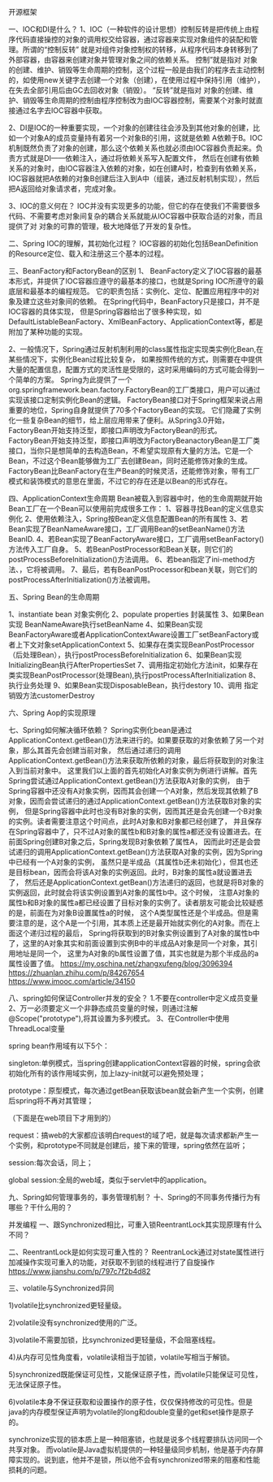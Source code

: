开源框架

一、IOC和DI是什么？
1、IOC（一种软件的设计思想）控制反转是把传统上由程序代码直接操控的对象的调用权交给容器，通过容器来实现对象组件的装配和管理。所谓的“控制反转”
就是对组件对象控制权的转移，从程序代码本身转移到了外部容器，由容器来创建对象并管理对象之间的依赖关系。
控制”就是指对 对象的创建、维护、销毁等生命周期的控制，这个过程一般是由我们的程序去主动控制的，如使用new关键字去创建一个对象（创建），在使用过程中保持引用（维护），在失去全部引用后由GC去回收对象（销毁）。
“反转”就是指对 对象的创建、维护、销毁等生命周期的控制由程序控制改为由IOC容器控制，需要某个对象时就直接通过名字去IOC容器中获取。


2、DI是IOC的一种重要实现，一个对象的创建往往会涉及到其他对象的创建，比如一个对象A的成员变量持有着另一个对象B的引用，这就是依赖
A依赖于B。IOC机制既然负责了对象的创建，那么这个依赖关系也就必须由IOC容器负责起来。负责方式就是DI——依赖注入，通过将依赖关系写入配置文件，
然后在创建有依赖关系的对象时，由IOC容器注入依赖的对象，如在创建A时，检查到有依赖关系，IOC容器就把A依赖的对象B创建后注入到A中（组装，通过反射机制实现），然后把A返回给对象请求者，完成对象。

3、IOC的意义何在？
IOC并没有实现更多的功能，但它的存在使我们不需要很多代码、不需要考虑对象间复杂的耦合关系就能从IOC容器中获取合适的对象，而且提供了对 对象的可靠的管理，极大地降低了开发的复杂性。

二、Spring IOC的理解，其初始化过程？
IOC容器的初始化包括BeanDefinition的Resource定位、载入和注册这三个基本的过程。

三、BeanFactory和FactoryBean的区别
  1、 BeanFactory定义了IOC容器的最基本形式，并提供了IOC容器应遵守的最基本的接口，也就是Spring IOC所遵守的最底层和最基本的编程规范。
  它的职责包括：实例化、定位、配置应用程序中的对象及建立这些对象间的依赖。
  在Spring代码中，BeanFactory只是接口，并不是IOC容器的具体实现，
	但是Spring容器给出了很多种实现，如DefaultListableBeanFactory、XmlBeanFactory、ApplicationContext等，都是附加了某种功能的实现。
	
  2、一般情况下，Spring通过反射机制利用<bean>的class属性指定实现类实例化Bean,在某些情况下，实例化Bean过程比较复杂，
如果按照传统的方式，则需要在<bean>中提供大量的配置信息，配置方式的灵活性是受限的，这时采用编码的方式可能会得到一个简单的方案。
Spring为此提供了一个org.springframework.bean.factory.FactoryBean的工厂类接口，用户可以通过实现该接口定制实例化Bean的逻辑。
FactoryBean接口对于Spring框架来说占用重要的地位，Spring自身就提供了70多个FactoryBean的实现。
它们隐藏了实例化一些复杂Bean的细节，给上层应用带来了便利。从Spring3.0开始，FactoryBean开始支持泛型，即接口声明改为FactoryBean<T>的形式。
	FactoryBean开始支持泛型，即接口声明改为FactoryBeanactoryBean是工厂类接口，当你只是想简单的去构造Bean，不希望实现原有大量的方法。它是一个Bean，不过这个Bean能够做为工厂去创建Bean，同时还能修饰对象的生成。
FactoryBean比BeanFactory在生产Bean的时候灵活，还能修饰对象，带有工厂模式和装饰模式的意思在里面，不过它的存在还是以Bean的形式存在。

四、ApplicationContext生命周期
Bean被载入到容器中时，他的生命周期就开始
Bean工厂在一个Bean可以使用前完成很多工作：
1、容器寻找Bean的定义信息实例化
2、使用依赖注入，Spring按Bean定义信息配置Bean的所有属性
3、若Bean实现了BeanNameAware接口，工厂调用Bean的setBeanName()方法BeanID.
4、若Bean实现了BeanFactoryAware接口，工厂调用setBeanFactory()方法传入工厂自身。
5、若BeanPostProcessor和Bean关联，则它们的postProcessBeforeInitialization()方法调用。
6、若bean指定了ini-method方法、，它将被调用。
7、最后，若有BeanPostProcessor和bean关联，则它们的postProcessAfterInitialization()方法被调用。

五、Spring Bean的生命周期

1、instantiate bean 对象实例化
2、populate properties 封装属性
3、如果Bean实现 BeanNameAware执行setBeanName
4、如果Bean实现BeanFactoryAware或者ApplicationContextAware设置工厂setBeanFactory或者上下文对象setApplicationContext
5、如果存在类实现BeanPostProcessor（后处理Bean），执行postProcessBeforeInitialization
6、如果Bean实现InitializingBean执行AfterPropertiesSet
7、调用<bean init-method="init">指定初始化方法init，如果存在类实现BeanPostProcessor(处理Bean),执行postProcessAfterInitialization
8、执行业务处理
9、如果Bean实现DisposableBean，执行destory
10、调用<bean destroy-method="customerDestroy"> 指定销毁方法customerDestroy

六、Spring Aop的实现原理

七、Spring如何解决循环依赖？
Spring实例化bean是通过ApplicationContext.getBean()方法来进行的。如果要获取的对象依赖了另一个对象，那么其首先会创建当前对象，
然后通过递归的调用ApplicationContext.getBean()方法来获取所依赖的对象，最后将获取到的对象注入到当前对象中。
这里我们以上面的首先初始化A对象实例为例进行讲解。首先Spring尝试通过ApplicationContext.getBean()方法获取A对象的实例，
由于Spring容器中还没有A对象实例，因而其会创建一个A对象，然后发现其依赖了B对象，因而会尝试递归的通过ApplicationContext.getBean()方法获取B对象的实例，
但是Spring容器中此时也没有B对象的实例，因而其还是会先创建一个B对象的实例。读者需要注意这个时间点，此时A对象和B对象都已经创建了，
并且保存在Spring容器中了，只不过A对象的属性b和B对象的属性a都还没有设置进去。在前面Spring创建B对象之后，Spring发现B对象依赖了属性A，
因而此时还是会尝试递归的调用ApplicationContext.getBean()方法获取A对象的实例，因为Spring中已经有一个A对象的实例，
虽然只是半成品（其属性b还未初始化），但其也还是目标bean，因而会将该A对象的实例返回。此时，B对象的属性a就设置进去了，
然后还是ApplicationContext.getBean()方法递归的返回，也就是将B对象的实例返回，此时就会将该实例设置到A对象的属性b中。这个时候，
注意A对象的属性b和B对象的属性a都已经设置了目标对象的实例了。读者朋友可能会比较疑惑的是，前面在为对象B设置属性a的时候，
这个A类型属性还是个半成品。但是需要注意的是，这个A是一个引用，其本质上还是最开始就实例化的A对象。而在上面这个递归过程的最后，
Spring将获取到的B对象实例设置到了A对象的属性b中了，这里的A对象其实和前面设置到实例B中的半成品A对象是同一个对象，其引用地址是同一个，
这里为A对象的b属性设置了值，其实也就是为那个半成品的a属性设置了值。
https://my.oschina.net/zhangxufeng/blog/3096394
https://zhuanlan.zhihu.com/p/84267654
https://www.imooc.com/article/34150

八、spring如何保证Controller并发的安全？
1.不要在controller中定义成员变量
2、万一必须要定义一个非静态成员变量的时候，则通过注解@Scope("prototype"),将其设置为多列模式。
3、在Controller中使用ThreadLocal变量

spring bean作用域有以下5个：

singleton:单例模式，当spring创建applicationContext容器的时候，spring会欲初始化所有的该作用域实例，加上lazy-init就可以避免预处理；

prototype：原型模式，每次通过getBean获取该bean就会新产生一个实例，创建后spring将不再对其管理；

（下面是在web项目下才用到的）

request：搞web的大家都应该明白request的域了吧，就是每次请求都新产生一个实例，和prototype不同就是创建后，接下来的管理，spring依然在监听；

session:每次会话，同上；

global session:全局的web域，类似于servlet中的application。


九、Spring如何管理事务的，事务管理机制？
十、Spring的不同事务传播行为有哪些？干什么用的？


并发编程
一、跟Synchronized相比，可重入锁ReentrantLock其实现原理有什么不同？

二、ReentrantLock是如何实现可重入性的？
ReentranLock通过对state属性进行加减操作实现可重入的功能，对获取不到锁的线程进行了自旋操作
https://www.jianshu.com/p/797c7f2b4d82

三、volatile与Synchronized异同


1)volatile比synchronized更轻量级。

2)volatile没有synchronized使用的广泛。

3)volatile不需要加锁，比synchronized更轻量级，不会阻塞线程。

4)从内存可见性角度看，volatile读相当于加锁，volatile写相当于解锁。

5)synchronized既能保证可见性，又能保证原子性，而volatile只能保证可见性，无法保证原子性。

6)volatile本身不保证获取和设置操作的原子性，仅仅保持修改的可见性。但是java的内存模型保证声明为volatile的long和double变量的get和set操作是原子的。

synchronize实现的锁本质上是一种阻塞锁，也就是说多个线程要排队访问同一个共享对象。
而volatile是Java虚拟机提供的一种轻量级同步机制，他是基于内存屏障实现的。说到底，他并不是锁，所以他不会有synchronized带来的阻塞和性能损耗的问题。




